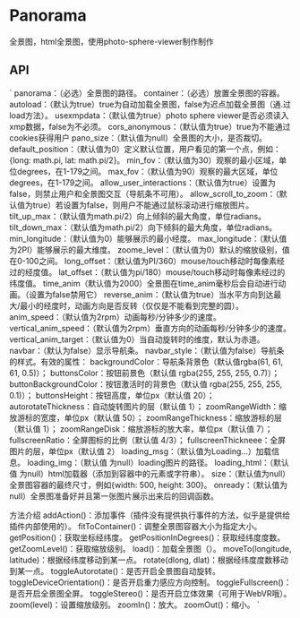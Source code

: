# Panorama
全景图，html全景图，使用photo-sphere-viewer制作制作
## API
`
panorama：（必选）全景图的路径。
container：（必选）放置全景图的容器。
autoload：（默认为true）true为自动加载全景图，false为迟点加载全景图（通.过load方法）。
usexmpdata：（默认值为true）photo sphere viewer是否必须读入xmp数据，false为不必须。
cors_anonymous：（默认值为true）true为不能通过cookies获得用户
pano_size：（默认值为null）全景图的大小，是否裁切。
default_position：（默认值为0）定义默认位置，用户看见的第一个点，例如：{long: math.pi, lat: math.pi/2}。
min_fov：（默认值为30）观察的最小区域，单位degrees，在1-179之间。
max_fov：（默认值为90）观察的最大区域，单位degrees，在1-179之间。
allow_user_interactions：（默认值为true）设置为false，则禁止用户和全景图交互（导航条不可用）。
allow_scroll_to_zoom：（默认值为true）若设置为false，则用户不能通过鼠标滚动进行缩放图片。
tilt_up_max：（默认值为math.pi/2）向上倾斜的最大角度，单位radians。
tilt_down_max：（默认值为math.pi/2）向下倾斜的最大角度，单位radians。
min_longitude：（默认值为0）能够展示的最小经度。
max_longitude：（默认值为2PI）能够展示的最大维度。
zoome_level：（默认值为0）默认的缩放级别，值在0-100之间。
long_offset：（默认值为PI/360）mouse/touch移动时每像素经过的经度值。
lat_offset：（默认值为pi/180）mouse/touch移动时每像素经过的纬度值。
time_anim（默认值为2000）全景图在time_anim毫秒后会自动进行动画。（设置为false禁用它）
reverse_anim：（默认值为true）当水平方向到达最大/最小的经度时，动画方向是否反转（仅仅是不能看到完整的圆）。
anim_speed：（默认值为2rpm）动画每秒/分钟多少的速度。
vertical_anim_speed：（默认值为2rpm）垂直方向的动画每秒/分钟多少的速度。
vertical_anim_target：（默认值为0）当自动旋转时的维度，默认为赤道。
navbar：（默认为false）显示导航条。
navbar_style：（默认值为false）导航条的样式。有效的属性：
    backgroundColor：导航条背景色（默认值rgba(61, 61, 61, 0.5)）；
    buttonsColor：按钮前景色（默认值 rgba(255, 255, 255, 0.7)）；
    buttonBackgroundColor：按钮激活时的背景色（默认值 rgba(255, 255, 255, 0.1)）；
    buttonsHeight：按钮高度，单位px（默认值 20）；
    autorotateThickness：自动旋转图片的层（默认值 1）；
    zoomRangeWidth：缩放游标的宽度，单位px（默认值 50）；
    zoomRangeThickness：缩放游标的层（默认值 1）；
    zoomRangeDisk：缩放游标的放大率，单位px（默认值 7）；
    fullscreenRatio：全屏图标的比例（默认值 4/3）；
    fullscreenThickneee：全屏图片的层，单位px（默认值 2）
loading_msg：（默认值为Loading...）加载信息。
loading_img：（默认值 为null）loading图片的路径。
loading_html：（默认值 为null）html加载器（添加到容器中的元素或字符串）。
size：（默认值为null）全景图容器的最终尺寸，例如{width: 500, height: 300}。
onready：（默认值为null）全景图准备好并且第一张图片展示出来后的回调函数。
 
方法介绍
addAction()：添加事件（插件没有提供执行事件的方法，似乎是提供给插件内部使用的）。
fitToContainer()：调整全景图容器大小为指定大小。
getPosition()：获取坐标经纬度。
getPositionInDegrees()：获取经纬度度数。
getZoomLevel()：获取缩放级别。
load()：加载全景图（）。
moveTo(longitude, latitude)：根据经纬度移动到某一点。
rotate(dlong, dlat)：根据经纬度度数移动到某一点。
toggleAutorotate()：是否开启全景图自动旋转。
toggleDeviceOrientation()：是否开启重力感应方向控制。
toggleFullscreen()：是否开启全景图全屏。
toggleStereo()：是否开启立体效果（可用于WebVR哦）。
zoom(level)：设置缩放级别。
zoomIn()：放大。
zoomOut()：缩小。
`
